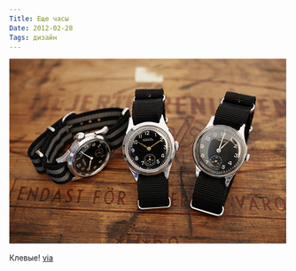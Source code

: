 ```yaml
---
Title: Еще часы
Date: 2012-02-28
Tags: дизайн
---
```


![watches.jpg](images/watches.jpg)

Клевые! [via](http://convoy.tumblr.com/post/18128693539)